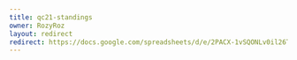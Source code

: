 ```yaml
---
title: qc21-standings
owner: RozyRoz
layout: redirect
redirect: https://docs.google.com/spreadsheets/d/e/2PACX-1vSQONLv0il26TJjIzZEHnn2hq1rM6lhp8gsppDrQiSR9fgJ5ujSjd9GN5qmt812OfF50VJWGln3Rby-/pubhtml
---
```

